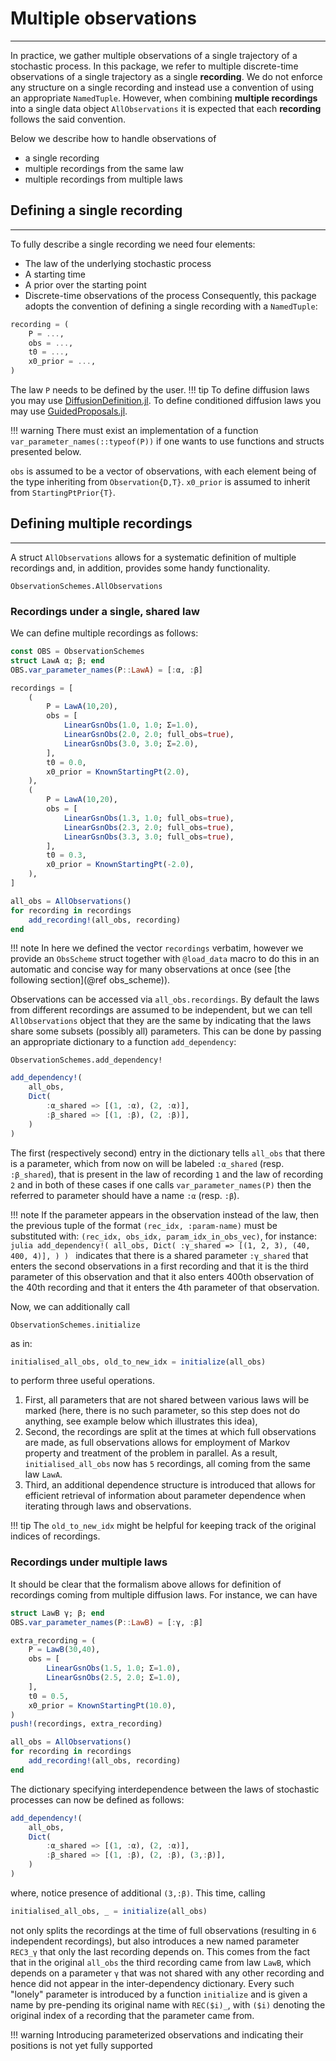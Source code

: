 # Multiple observations
**********************
In practice, we gather multiple observations of a single trajectory of a stochastic process. In this package, we refer to multiple discrete-time observations of a single trajectory as a single **recording**. We do not enforce any structure on a single recording and instead use a convention of using an appropriate `NamedTuple`. However, when combining **multiple recordings** into a single data object `AllObservations` it is expected that each **recording** follows the said convention.

Below we describe how to handle observations of
- a single recording
- multiple recordings from the same law
- multiple recordings from multiple laws

## Defining a single recording
-------------------------------
To fully describe a single recording we need four elements:
- The law of the underlying stochastic process
- A starting time
- A prior over the starting point
- Discrete-time observations of the process
Consequently, this package adopts the convention of defining a single recording with a `NamedTuple`:
```julia
recording = (
    P = ...,
    obs = ...,
    t0 = ...,
    x0_prior = ...,
)
```
The law `P` needs to be defined by the user.
!!! tip
    To define diffusion laws you may use [DiffusionDefinition.jl](https://github.com/mmider/DiffusionDefinition.jl). To define conditioned diffusion laws you may use [GuidedProposals.jl](https://github.com/mmider/GuidedProposals.jl).

!!! warning
    There must exist an implementation of a function `var_parameter_names(::typeof(P))` if one wants to use functions and structs presented below.

`obs` is assumed to be a vector of observations, with each element
being of the type inheriting from `Observation{D,T}`. `x0_prior` is assumed
to inherit from `StartingPtPrior{T}`.

## Defining multiple recordings
-------------------------------
A struct `AllObservations` allows for a systematic definition of multiple
recordings and, in addition, provides some handy functionality.
```@docs
ObservationSchemes.AllObservations
```
### Recordings under a single, shared law
We can define multiple recordings as follows:
```julia
const OBS = ObservationSchemes
struct LawA α; β; end
OBS.var_parameter_names(P::LawA) = [:α, :β]

recordings = [
    (
        P = LawA(10,20),
        obs = [
            LinearGsnObs(1.0, 1.0; Σ=1.0),
            LinearGsnObs(2.0, 2.0; full_obs=true),
            LinearGsnObs(3.0, 3.0; Σ=2.0),
        ],
        t0 = 0.0,
        x0_prior = KnownStartingPt(2.0),
    ),
    (
        P = LawA(10,20),
        obs = [
            LinearGsnObs(1.3, 1.0; full_obs=true),
            LinearGsnObs(2.3, 2.0; full_obs=true),
            LinearGsnObs(3.3, 3.0; full_obs=true),
        ],
        t0 = 0.3,
        x0_prior = KnownStartingPt(-2.0),
    ),
]

all_obs = AllObservations()
for recording in recordings
    add_recording!(all_obs, recording)
end
```
!!! note
    In here we defined the vector `recordings` verbatim, however we provide an `ObsScheme` struct together with `@load_data` macro to do this in an automatic and concise way for many observations at once (see [the following section](@ref obs_scheme)).

Observations can be accessed via `all_obs.recordings`. By default the laws from
different recordings are assumed to be independent, but we can tell
`AllObservations` object that they are the same by indicating that the laws
share some subsets (possibly all) parameters. This can be done by passing an
appropriate dictionary to a function `add_dependency`:
```@docs
ObservationSchemes.add_dependency!
```

```julia
add_dependency!(
    all_obs,
    Dict(
        :α_shared => [(1, :α), (2, :α)],
        :β_shared => [(1, :β), (2, :β)],
    )
)
```
The first (respectively second) entry in the dictionary tells `all_obs` that
there is a parameter, which from now on will be labeled `:α_shared` (resp.
`:β_shared`), that is present in the law of recording `1` and the law of
recording `2` and in both of these cases if one calls `var_parameter_names(P)` then the
referred to parameter should have a name `:α` (resp. `:β`).

!!! note
    If the parameter appears in the observation instead of the law, then the previous tuple of the format `(rec_idx, :param-name)` must be substituted with: `(rec_idx, obs_idx, param_idx_in_obs_vec)`, for instance:
    ```julia
    add_dependency!(
        all_obs,
        Dict(
            :γ_shared => [(1, 2, 3), (40, 400, 4)],
        )
    )
    ```
    indicates that there is a shared parameter `:γ_shared` that enters the second observations in a first recording and that it is the third parameter of this observation and that it also enters 400th observation of the 40th recording and that it enters the 4th parameter of that observation.

Now, we can additionally call
```@docs
ObservationSchemes.initialize
```
as in:
```julia
initialised_all_obs, old_to_new_idx = initialize(all_obs)
```
to perform three useful operations.
1. First, all parameters that are not shared between various laws will be marked (here, there is no such parameter, so this step does not do anything, see example below which illustrates this idea),
2. Second, the recordings are split at the times at which full observations are made, as full observations allows for employment of Markov property and treatment of the problem in parallel. As a result, `initialised_all_obs` now has `5` recordings, all coming from the same law `LawA`.
3. Third, an additional dependence structure is introduced that allows for efficient retrieval of information about parameter dependence when iterating through laws and observations.

!!! tip
    The `old_to_new_idx` might be helpful for keeping track of the original indices of recordings.

### Recordings under multiple laws
It should be clear that the formalism above allows for definition of recordings
coming from multiple diffusion laws. For instance, we can have
```julia
struct LawB γ; β; end
OBS.var_parameter_names(P::LawB) = [:γ, :β]

extra_recording = (
    P = LawB(30,40),
    obs = [
        LinearGsnObs(1.5, 1.0; Σ=1.0),
        LinearGsnObs(2.5, 2.0; Σ=1.0),
    ],
    t0 = 0.5,
    x0_prior = KnownStartingPt(10.0),
)
push!(recordings, extra_recording)

all_obs = AllObservations()
for recording in recordings
    add_recording!(all_obs, recording)
end
```
The dictionary specifying interdependence between the laws of stochastic processes can now be defined as follows:
```julia
add_dependency!(
    all_obs,
    Dict(
        :α_shared => [(1, :α), (2, :α)],
        :β_shared => [(1, :β), (2, :β), (3,:β)],
    )
)
```
where, notice presence of additional `(3,:β)`. This time, calling
```julia
initialised_all_obs, _ = initialize(all_obs)
```
not only splits the recordings at the time of full observations (resulting in
`6` independent recordings), but also introduces a new named parameter
`REC3_γ` that only the last recording depends on. This comes from the fact that
in the original `all_obs` the third recording came from law `LawB`, which
depends on a parameter `γ` that was not shared with any other recording and
hence did not appear in the inter-dependency dictionary. Every such "lonely"
parameter is introduced by a function `initialize` and is given a name by
pre-pending its original name with `REC($i)_`, with `($i)` denoting the original
index of a recording that the parameter came from.

!!! warning
    Introducing parameterized observations and indicating their positions is not yet fully supported
